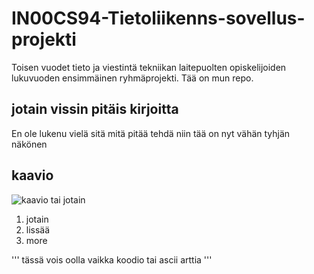 # IN00CS94-Tietoliikenns-sovellus-projekti

Toisen vuodet tieto ja viestintä tekniikan laitepuolten opiskelijoiden lukuvuoden ensimmäinen ryhmäprojekti. Tää on mun repo.

## jotain vissin pitäis kirjoitta

En ole lukenu vielä sitä mitä pitää tehdä niin tää on nyt vähän tyhjän näkönen

## kaavio

![kaavio tai jotain](assets/dig.png "Logo Title")

1. jotain
2. lissää
3. more

'''
tässä vois oolla
vaikka koodio
tai ascii arttia
'''